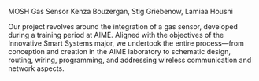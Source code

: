 MOSH Gas Sensor
Kenza Bouzergan, Stig Griebenow, Lamiaa Housni

Our project revolves around the integration of a gas sensor, developed during a training period at AIME. Aligned with the objectives of the Innovative Smart Systems major, we undertook the entire process—from conception and creation in the AIME laboratory to schematic design, routing, wiring, programming, and addressing wireless communication and network aspects.
